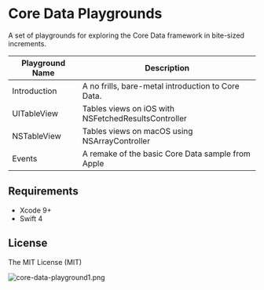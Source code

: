 # Core Data Playgrounds

A set of playgrounds for exploring the Core Data framework in bite-sized increments.

| Playground Name | Description |
|---|---|
| Introduction | A no frills, bare-metal introduction to Core Data. |
| UITableView | Tables views on iOS with NSFetchedResultsController |
| NSTableView | Tables views on macOS using NSArrayController |
| Events | A remake of the basic Core Data sample from Apple |

## Requirements

* Xcode 9+
* Swift 4
	
## License

The MIT License (MIT)

![core-data-playground1.png](http://i.imgur.com/67CccNj.png)
